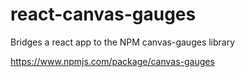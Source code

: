 # react-canvas-gauges

Bridges a react app to the NPM canvas-gauges library

https://www.npmjs.com/package/canvas-gauges

